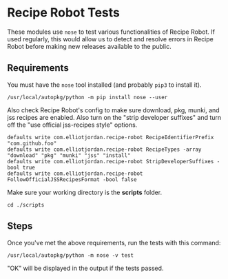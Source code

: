 # Recipe Robot Tests

These modules use `nose` to test various functionalities of Recipe Robot. If used regularly, this would allow us to detect and resolve errors in Recipe Robot before making new releases available to the public.

## Requirements

You must have the `nose` tool installed (and probably `pip3` to install it).

    /usr/local/autopkg/python -m pip install nose --user

Also check Recipe Robot's config to make sure download, pkg, munki, and jss recipes are enabled. Also turn on the "strip developer suffixes" and turn off the "use official jss-recipes style" options.

    defaults write com.elliotjordan.recipe-robot RecipeIdentifierPrefix "com.github.foo"
    defaults write com.elliotjordan.recipe-robot RecipeTypes -array "download" "pkg" "munki" "jss" "install"
    defaults write com.elliotjordan.recipe-robot StripDeveloperSuffixes -bool true
    defaults write com.elliotjordan.recipe-robot FollowOfficialJSSRecipesFormat -bool false

Make sure your working directory is the __scripts__ folder.

    cd ./scripts

## Steps

Once you've met the above requirements, run the tests with this command:

    /usr/local/autopkg/python -m nose -v test

"OK" will be displayed in the output if the tests passed.
